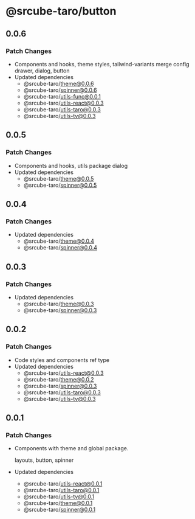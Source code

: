 # @srcube-taro/button

## 0.0.6

### Patch Changes

- Components and hooks, theme styles, tailwind-variants merge config
    drawer, dialog, button
- Updated dependencies
  - @srcube-taro/theme@0.0.6
  - @srcube-taro/spinner@0.0.6
  - @srcube-taro/utils-func@0.0.1
  - @srcube-taro/utils-react@0.0.3
  - @srcube-taro/utils-taro@0.0.3
  - @srcube-taro/utils-tv@0.0.3

## 0.0.5

### Patch Changes

- Components and hooks, utils package
  dialog
- Updated dependencies
  - @srcube-taro/theme@0.0.5
  - @srcube-taro/spinner@0.0.5

## 0.0.4

### Patch Changes

- Updated dependencies
  - @srcube-taro/theme@0.0.4
  - @srcube-taro/spinner@0.0.4

## 0.0.3

### Patch Changes

- Updated dependencies
  - @srcube-taro/theme@0.0.3
  - @srcube-taro/spinner@0.0.3

## 0.0.2

### Patch Changes

- Code styles and components ref type
- Updated dependencies
  - @srcube-taro/utils-react@0.0.3
  - @srcube-taro/theme@0.0.2
  - @srcube-taro/spinner@0.0.3
  - @srcube-taro/utils-taro@0.0.3
  - @srcube-taro/utils-tv@0.0.3

## 0.0.1

### Patch Changes

- Components with theme and global package.

  layouts, button, spinner

- Updated dependencies
  - @srcube-taro/utils-react@0.0.1
  - @srcube-taro/utils-taro@0.0.1
  - @srcube-taro/utils-tv@0.0.1
  - @srcube-taro/theme@0.0.1
  - @srcube-taro/spinner@0.0.1
